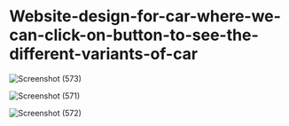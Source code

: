 # Website-design-for-car-where-we-can-click-on-button-to-see-the-different-variants-of-car

![Screenshot (573)](https://user-images.githubusercontent.com/94536522/178145898-fe20bb51-93f7-4ba5-8969-a66afb8ccf72.png)

![Screenshot (571)](https://user-images.githubusercontent.com/94536522/178145935-4b6971cc-f558-4e63-9b76-2d95ce1728e7.png)

![Screenshot (572)](https://user-images.githubusercontent.com/94536522/178145955-6cbd5b16-de48-4571-8981-186f1e0c6bc1.png)
